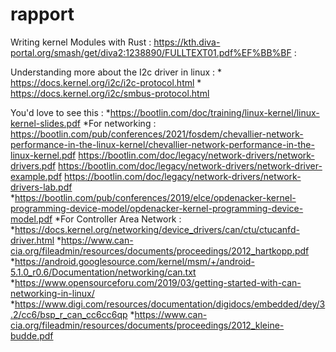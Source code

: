 # rapport


Writing kernel Modules with Rust : https://kth.diva-portal.org/smash/get/diva2:1238890/FULLTEXT01.pdf%EF%BB%BF :  

Understanding more about the I2c driver in linux : * https://docs.kernel.org/i2c/i2c-protocol.html
                                                   * https://docs.kernel.org/i2c/smbus-protocol.html

You'd love to see this : *https://bootlin.com/doc/training/linux-kernel/linux-kernel-slides.pdf
                        *For networking : https://bootlin.com/pub/conferences/2021/fosdem/chevallier-network-performance-in-the-linux-kernel/chevallier-network-performance-in-the-linux-kernel.pdf
                                          https://bootlin.com/doc/legacy/network-drivers/network-drivers.pdf
                                          https://bootlin.com/doc/legacy/network-drivers/network-driver-example.pdf
                                          https://bootlin.com/doc/legacy/network-drivers/network-drivers-lab.pdf
                        *https://bootlin.com/pub/conferences/2019/elce/opdenacker-kernel-programming-device-model/opdenacker-kernel-programming-device-model.pdf
                        *For Controller Area Network : *https://docs.kernel.org/networking/device_drivers/can/ctu/ctucanfd-driver.html
                                                       *https://www.can-cia.org/fileadmin/resources/documents/proceedings/2012_hartkopp.pdf
                                                       *https://android.googlesource.com/kernel/msm/+/android-5.1.0_r0.6/Documentation/networking/can.txt
                                                       *https://www.opensourceforu.com/2019/03/getting-started-with-can-networking-in-linux/
                                                       *https://www.digi.com/resources/documentation/digidocs/embedded/dey/3.2/cc6/bsp_r_can_cc6cc6qp
                                                       *https://www.can-cia.org/fileadmin/resources/documents/proceedings/2012_kleine-budde.pdf

